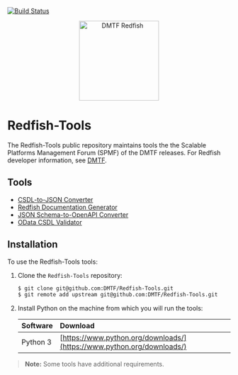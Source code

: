 [![Build Status](https://travis-ci.com/DMTF/Redfish-Tools.svg?branch=master)](https://travis-ci.com/github/DMTF/Redfish-Tools)
<p align="center">
  <img src="http://redfish.dmtf.org/sites/all/themes/dmtf2015/images/dmtf-redfish-logo.png" alt="DMTF Redfish" width=180>
</p>

# Redfish-Tools

The Redfish-Tools public repository maintains tools the the Scalable Platforms Management Forum (SPMF) of the DMTF releases. For Redfish developer information, see [DMTF](https://redfish.dmtf.org/ "https://redfish.dmtf.org/").

## Tools

* [CSDL-to-JSON Converter](https://github.com/DMTF/Redfish-Tools/csdl-to-json-convertor/README.md "https://github.com/DMTF/Redfish-Tools/csdl-to-json-convertor/README.md")
* [Redfish Documentation Generator](https://github.com/DMTF/Redfish-Tools/doc-generator/README.md "https://github.com/DMTF/Redfish-Tools/doc-generator/README.md")
* [JSON Schema-to-OpenAPI Converter](https://github.com/DMTF/Redfish-Tools/json-to-openapi-converter/README.md "https://github.com/DMTF/Redfish-Tools/doc-generator/README.md")
* [OData CSDL Validator](https://github.com/DMTF/Redfish-Tools/odata-csdl-validator/README.md "https://github.com/DMTF/Redfish-Tools/doc-generator/README.md")

## Installation

To use the Redfish-Tools tools:

1. Clone the `Redfish-Tools` repository:

    ```bash
    $ git clone git@github.com:DMTF/Redfish-Tools.git
    $ git remote add upstream git@github.com:DMTF/Redfish-Tools.git
    ```

1. Install Python on the machine from which you will run the tools:

    | Software | Download                             |
    | :------- | :----------------------------------- |
    | Python 3 | [https://www.python.org/downloads/](https://www.python.org/downloads/) |

> **Note:** Some tools have additional requirements.
